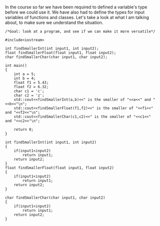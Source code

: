 In the course so far we have been required to defined a variable's type before we could use it. We have also had to define the types for input variables of functions and classes. Let's take a look at what I am talking about, to make sure we understand the situation.

```
/*Goal: look at a program, and see if we can make it more versatile*/

#include<iostream>

int findSmallerInt(int input1, int input2);
float findSmallerFloat(float input1, float input2);
char findSmallerChar(char input1, char input2);

int main()
{
    int a = 5; 
    int b = 4;
    float f1 = 5.43;
    float f2 = 6.32;
    char c1 = 'c';
    char c2 = 'z';
    std::cout<<findSmallerInt(a,b)<<" is the smaller of "<<a<<" and "<<b<<"\n";
    std::cout<<findSmallerFloat(f1,f2)<<" is the smaller of "<<f1<<" and "<<f2<<"\n";
    std::cout<<findSmallerChar(c1,c2)<<" is the smaller of "<<c1<<" and "<<c2<<"\n";
    
    return 0;
}

int findSmallerInt(int input1, int input2)
{
    if(input1<input2)
        return input1;
    return input2;
}
float findSmallerFloat(float input1, float input2)
{
    if(input1<input2)
        return input1;
    return input2;
}

char findSmallerChar(char input1, char input2)
{
    if(input1<input2)
        return input1;
    return input2;
}

```

